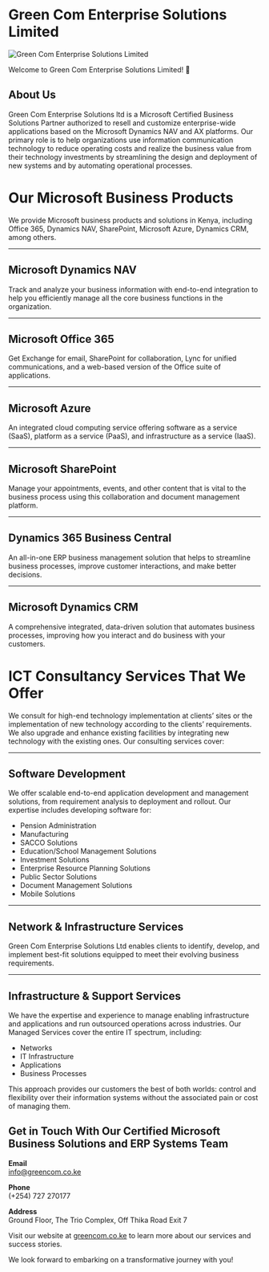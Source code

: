 # Green Com Enterprise Solutions Limited 

![Green Com Enterprise Solutions Limited](https://greencom.co.ke/images/green-logo.png?vs=1119728815)

Welcome to Green Com Enterprise Solutions Limited! 🚀

## About Us

Green Com Enterprise Solutions ltd is a Microsoft Certified Business Solutions Partner authorized to resell and customize enterprise-wide applications based on the Microsoft Dynamics NAV and AX platforms. Our primary role is to help organizations use information communication technology to reduce operating costs and realize the business value from their technology investments by streamlining the design and deployment of new systems and by automating operational processes.

# Our Microsoft Business Products

We provide Microsoft business products and solutions in Kenya, including Office 365, Dynamics NAV, SharePoint, Microsoft Azure, Dynamics CRM, among others.

---

## Microsoft Dynamics NAV  
Track and analyze your business information with end-to-end integration to help you efficiently manage all the core business functions in the organization.

---

## Microsoft Office 365  
Get Exchange for email, SharePoint for collaboration, Lync for unified communications, and a web-based version of the Office suite of applications.

---

## Microsoft Azure  
An integrated cloud computing service offering software as a service (SaaS), platform as a service (PaaS), and infrastructure as a service (IaaS).

---

## Microsoft SharePoint  
Manage your appointments, events, and other content that is vital to the business process using this collaboration and document management platform.

---

## Dynamics 365 Business Central  
An all-in-one ERP business management solution that helps to streamline business processes, improve customer interactions, and make better decisions.

---

## Microsoft Dynamics CRM  
A comprehensive integrated, data-driven solution that automates business processes, improving how you interact and do business with your customers.

# ICT Consultancy Services That We Offer  

We consult for high-end technology implementation at clients’ sites or the implementation of new technology according to the clients’ requirements. We also upgrade and enhance existing facilities by integrating new technology with the existing ones. Our consulting services cover:

---

## Software Development  
We offer scalable end-to-end application development and management solutions, from requirement analysis to deployment and rollout. Our expertise includes developing software for:  
- Pension Administration  
- Manufacturing  
- SACCO Solutions  
- Education/School Management Solutions  
- Investment Solutions  
- Enterprise Resource Planning Solutions  
- Public Sector Solutions  
- Document Management Solutions  
- Mobile Solutions  

---

## Network & Infrastructure Services  
Green Com Enterprise Solutions Ltd enables clients to identify, develop, and implement best-fit solutions equipped to meet their evolving business requirements.

---

## Infrastructure & Support Services  
We have the expertise and experience to manage enabling infrastructure and applications and run outsourced operations across industries. Our Managed Services cover the entire IT spectrum, including:  
- Networks  
- IT Infrastructure  
- Applications  
- Business Processes  

This approach provides our customers the best of both worlds: control and flexibility over their information systems without the associated pain or cost of managing them.



## Get in Touch With Our Certified Microsoft Business Solutions and ERP Systems Team

**Email**  
[info@greencom.co.ke](mailto:info@greencom.co.ke)  

**Phone**  
(+254) 727 270177  

**Address**  
Ground Floor, The Trio Complex, Off Thika Road Exit 7  



Visit our website at [greencom.co.ke](https://www.greencom.co.ke) to learn more about our services and success stories.

We look forward to embarking on a transformative journey with you!
